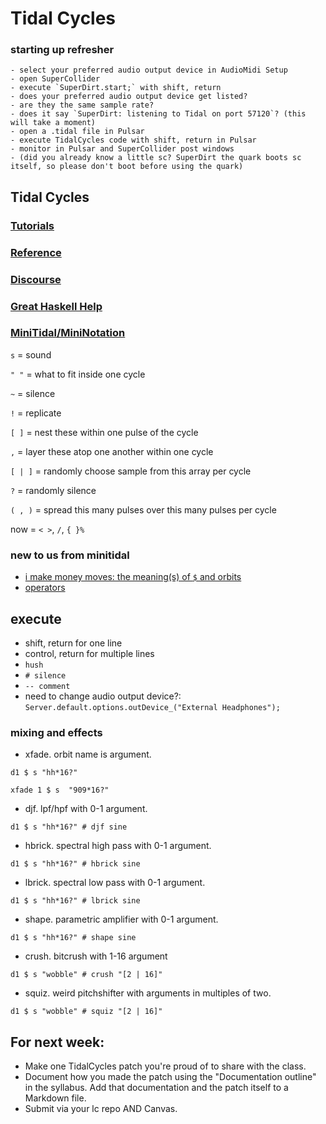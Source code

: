 # Tidal Cycles

### starting up refresher
    - select your preferred audio output device in AudioMidi Setup
    - open SuperCollider
    - execute `SuperDirt.start;` with shift, return
    - does your preferred audio output device get listed?
    - are they the same sample rate?
    - does it say `SuperDirt: listening to Tidal on port 57120`? (this will take a moment)
    - open a .tidal file in Pulsar
    - execute TidalCycles code with shift, return in Pulsar
    - monitor in Pulsar and SuperCollider post windows
    - (did you already know a little sc? SuperDirt the quark boots sc itself, so please don't boot before using the quark)

## Tidal Cycles
### [Tutorials](https://tidalcycles.org/docs/patternlib/tutorials/workshop)
### [Reference](https://tidalcycles.org/docs/reference/cycles)
### [Discourse](https://club.tidalcycles.org/)
### [Great Haskell Help](https://learnyouahaskell.com/chapters)

### [MiniTidal/MiniNotation](https://tidalcycles.org/docs/reference/mini_notation)
`s` = sound

`" "` = what to fit inside one cycle

`~` = silence

`!` = replicate

`[ ]` = nest these within one pulse of the cycle

`,` = layer these atop one another within one cycle

`[ | ]` = randomly choose sample from this array per cycle

`?` = randomly silence

`( , )` = spread this many pulses over this many pulses per cycle

now = `< >`, ` / `, `{ }%`

### new to us from minitidal
- [i make money moves: the meaning(s) of `$` and orbits](https://tidalcycles.org/docs/innards/meaning_of_dollar)
- [operators](https://tidalcycles.org/docs/reference/pattern_structure)

## execute
  - shift, return for one line
  - control, return for multiple lines
  - `hush`
  - `# silence`
  - `-- comment`
  - need to change audio output device?: `Server.default.options.outDevice_("External Headphones");`

### mixing and effects
- xfade. orbit name is argument.

`d1 $ s "hh*16?"`

`xfade 1 $ s  "909*16?"`

- djf. lpf/hpf with 0-1 argument.

`d1 $ s "hh*16?" # djf sine`

- hbrick. spectral high pass with 0-1 argument.

`d1 $ s "hh*16?" # hbrick sine`

- lbrick. spectral low pass with 0-1 argument.

`d1 $ s "hh*16?" # lbrick sine`

- shape. parametric amplifier with 0-1 argument.

`d1 $ s "hh*16?" # shape sine`

- crush. bitcrush with 1-16 argument

`d1 $ s "wobble" # crush "[2 | 16]"`

- squiz. weird pitchshifter with arguments in multiples of two.

`d1 $ s "wobble" # squiz "[2 | 16]"`

## For next week:
- Make one TidalCycles patch you're proud of to share with the class.
- Document how you made the patch using the "Documentation outline" in the syllabus. Add that documentation and the patch itself to a Markdown file.
- Submit via your lc repo AND Canvas.
